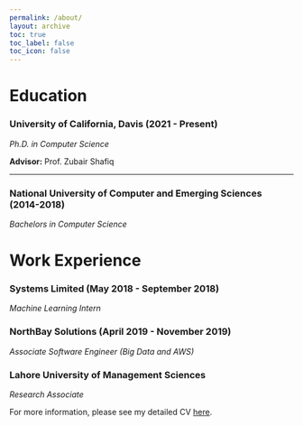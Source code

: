 ```yaml
---
permalink: /about/
layout: archive
toc: true
toc_label: false
toc_icon: false
---
```


# Education
### **University of California, Davis (2021 - Present)**
*Ph.D. in Computer Science*

**Advisor:** Prof. Zubair Shafiq

---

### **National University of Computer and Emerging Sciences (2014-2018)**
*Bachelors in Computer Science*

# Work Experience

### **Systems Limited (May 2018 - September 2018)**
*Machine Learning Intern*

### **NorthBay Solutions** (April 2019 - November 2019)
*Associate Software Engineer (Big Data and AWS)*
### **Lahore University of Management Sciences**
*Research Associate*

For more information, please see my detailed CV [here](../assets/docs/CV.pdf).